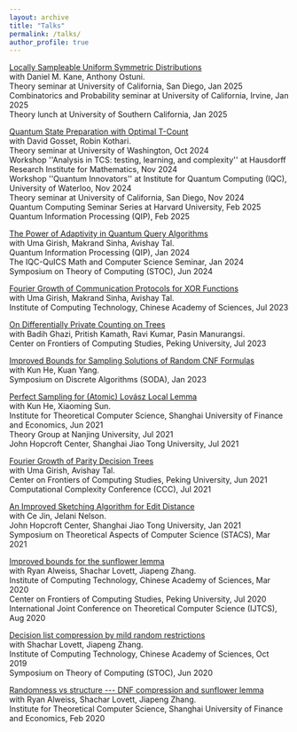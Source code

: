 ```yaml
---
layout: archive
title: "Talks"
permalink: /talks/
author_profile: true
---
```


[Locally Sampleable Uniform Symmetric Distributions](../slides/locallysample.pdf)<br>
with Daniel M. Kane, Anthony Ostuni.<br>
Theory seminar at University of California, San Diego, Jan 2025<br>
Combinatorics and Probability seminar at University of California, Irvine, Jan 2025<br>
Theory lunch at University of Southern California, Jan 2025

[Quantum State Preparation with Optimal T-Count](../slides/stateprep-full.pptx)<br>
with David Gosset, Robin Kothari.<br>
Theory seminar at University of Washington, Oct 2024<br>
Workshop ''Analysis in TCS: testing, learning, and complexity'' at Hausdorff Research Institute for Mathematics, Nov 2024<br>
Workshop ''Quantum Innovators'' at Institute for Quantum Computing (IQC), University of Waterloo, Nov 2024<br>
Theory seminar at University of California, San Diego, Nov 2024<br>
Quantum Computing Seminar Series at Harvard University, Feb 2025<br>
Quantum Information Processing (QIP), Feb 2025


[The Power of Adaptivity in Quantum Query Algorithms](../slides/Adaptivity.pptx)<br>
with Uma Girish, Makrand Sinha, Avishay Tal.<br>
Quantum Information Processing (QIP), Jan 2024<br>
The IQC-QuICS Math and Computer Science Seminar, Jan 2024<br>
Symposium on Theory of Computing (STOC), Jun 2024

[Fourier Growth of Communication Protocols for XOR Functions](../slides/XOR-fiber.pptx)<br>
with Uma Girish, Makrand Sinha, Avishay Tal.<br>
Institute of Computing Technology, Chinese Academy of Sciences, Jul 2023

[On Differentially Private Counting on Trees](../slides/DP-tree.pptx)<br>
with Badih Ghazi, Pritish Kamath, Ravi Kumar, Pasin Manurangsi.<br>
Center on Frontiers of Computing Studies, Peking University, Jul 2023

[Improved Bounds for Sampling Solutions of Random CNF Formulas](../slides/RandomSAT.pptx)<br>
with Kun He, Kuan Yang.<br>
Symposium on Discrete Algorithms (SODA), Jan 2023

[Perfect Sampling for (Atomic) Lovász Local Lemma](../slides/PerfectSampling.pptx)<br>
with Kun He, Xiaoming Sun.<br>
Institute for Theoretical Computer Science, Shanghai University of Finance and Economics, Jun 2021<br>
Theory Group at Nanjing University, Jul 2021<br>
John Hopcroft Center, Shanghai Jiao Tong University, Jul 2021

[Fourier Growth of Parity Decision Trees](../slides/ParityDecisionTree.pptx)<br>
with Uma Girish, Avishay Tal.<br>
Center on Frontiers of Computing Studies, Peking University, Jun 2021<br>
Computational Complexity Conference (CCC), Jul 2021

[An Improved Sketching Algorithm for Edit Distance](../slides/sketching-editdist.pptx)<br>
with Ce Jin, Jelani Nelson.<br>
John Hopcroft Center, Shanghai Jiao Tong University, Jan 2021<br>
Symposium on Theoretical Aspects of Computer Science (STACS), Mar 2021

[Improved bounds for the sunflower lemma](../slides/Sunflower.pdf)<br>
with Ryan Alweiss, Shachar Lovett, Jiapeng Zhang.<br>
Institute of Computing Technology, Chinese Academy of Sciences, Mar 2020<br>
Center on Frontiers of Computing Studies, Peking University, Jul 2020<br>
International Joint Conference on Theoretical Computer Science (IJTCS), Aug 2020

[Decision list compression by mild random restrictions](../slides/DLcompression.pdf)<br>
with Shachar Lovett, Jiapeng Zhang.<br>
Institute of Computing Technology, Chinese Academy of Sciences, Oct 2019<br>
Symposium on Theory of Computing (STOC), Jun 2020

[Randomness vs structure --- DNF compression and sunflower lemma](../slides/DNF+sunflower.pdf)<br>
with Ryan Alweiss, Shachar Lovett, Jiapeng Zhang.<br>
Institute for Theoretical Computer Science, Shanghai University of Finance and Economics, Feb 2020

